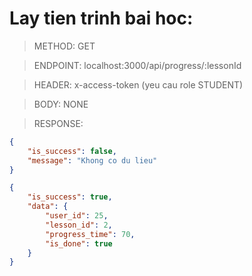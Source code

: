 # Lay tien trinh bai hoc:

> METHOD: GET

> ENDPOINT: localhost:3000/api/progress/:lessonId

> HEADER: x-access-token (yeu cau role STUDENT)

> BODY:  NONE

> RESPONSE:

```json
{
    "is_success": false,
    "message": "Khong co du lieu"
}
```

```json
{
    "is_success": true,
    "data": {
        "user_id": 25,
        "lesson_id": 2,
        "progress_time": 70,
        "is_done": true
    }
}
```